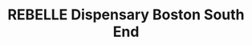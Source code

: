 ---
title: "REBELLE Dispensary Boston South End"
url: /boston/rebelle-dispensary-boston-south-end/
shop: Hanf
---
